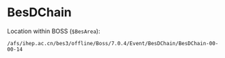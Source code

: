 # BesDChain

Location within BOSS \(`$BesArea`\):

```text
/afs/ihep.ac.cn/bes3/offline/Boss/7.0.4/Event/BesDChain/BesDChain-00-00-14
```



